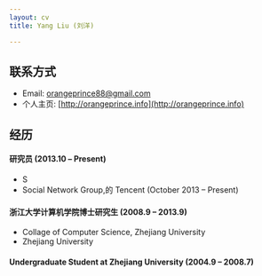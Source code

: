 ```yaml
---
layout: cv
title: Yang Liu (刘洋)

---
```

## 联系方式
* Email: [orangeprince88@gmail.com](mailto:orangeprince88@gmail.com)
* 个人主页: [http://orangeprince.info](http://orangeprince.info)
	
## 经历

#### 研究员 (2013.10 – Present)

* S
* Social Network Group,的 Tencent (October 2013 – Present)

#### 浙江大学计算机学院博士研究生 (2008.9 – 2013.9)

* Collage of Computer Science, Zhejiang University
* Zhejiang University

#### Undergraduate Student at Zhejiang University (2004.9 – 2008.7)
